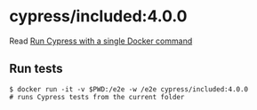 <!--
WARNING: this file was autogenerated by generate-included-image.js using

    npm run add:included -- 4.0.0 cypress/browsers:node12.6.0-chrome77
-->

# cypress/included:4.0.0

Read [Run Cypress with a single Docker command][blog post url]

## Run tests

```shell
$ docker run -it -v $PWD:/e2e -w /e2e cypress/included:4.0.0
# runs Cypress tests from the current folder
```

[blog post url]: https://www.cypress.io/blog/2019/05/02/run-cypress-with-a-single-docker-command/
